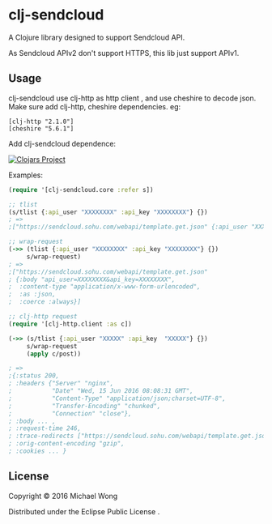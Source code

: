 # clj-sendcloud

A Clojure library designed to support Sendcloud API.

As Sendcloud APIv2 don't support HTTPS, this lib just support APIv1.

## Usage

clj-sendcloud use clj-http as http client , and use cheshire to decode json. Make sure add clj-http, cheshire dependencies.
eg:
```
[clj-http "2.1.0"]
[cheshire "5.6.1"]
```

Add clj-sendcloud dependence:

[![Clojars Project](https://img.shields.io/clojars/v/clj-sendcloud.svg)](https://clojars.org/clj-sendcloud)

Examples:

```clojure
(require '[clj-sendcloud.core :refer s])

;; tlist
(s/tlist {:api_user "XXXXXXXX" :api_key "XXXXXXXX"} {})
; => 
;["https://sendcloud.sohu.com/webapi/template.get.json" {:api_user "XXXXXXXX", :api_key "XXXXXXXX"}]

;; wrap-request
(->> (tlist {:api_user "XXXXXXXX" :api_key "XXXXXXXX"} {}) 
     s/wrap-request)
; =>     
;["https://sendcloud.sohu.com/webapi/template.get.json"
; {:body "api_user=XXXXXXXX&api_key=XXXXXXXX",
;  :content-type "application/x-www-form-urlencoded",
;  :as :json,
;  :coerce :always}]

;; clj-http request
(require '[clj-http.client :as c])

(->> (s/tlist {:api_user "XXXXX" :api_key  "XXXXX"} {})
     s/wrap-request 
     (apply c/post))

; => 
;{:status 200,
; :headers {"Server" "nginx",
;           "Date" "Wed, 15 Jun 2016 08:08:31 GMT",
;           "Content-Type" "application/json;charset=UTF-8",
;           "Transfer-Encoding" "chunked",
;           "Connection" "close"},
; :body ... ,
; :request-time 246,
; :trace-redirects ["https://sendcloud.sohu.com/webapi/template.get.json"],
; :orig-content-encoding "gzip",
; :cookies ... }

```

## License

Copyright © 2016 Michael Wong

Distributed under the Eclipse Public License .
